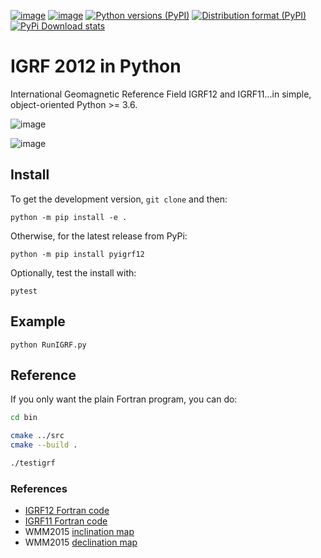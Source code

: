 [![image](https://travis-ci.org/scivision/pyigrf12.svg?branch=master)](https://travis-ci.org/scivision/pyigrf12)
[![image](https://coveralls.io/repos/github/scivision/pyigrf12/badge.svg?branch=master)](https://coveralls.io/github/scivision/pyigrf12?branch=master)
[![Python versions (PyPI)](https://img.shields.io/pypi/pyversions/pyigrf12.svg)](https://pypi.python.org/pypi/pyigrf12)
[![Distribution format (PyPI)](https://img.shields.io/pypi/format/pyigrf12.svg)](https://pypi.python.org/pypi/pyigrf12)
[![PyPi Download stats](http://pepy.tech/badge/pyigrf12)](http://pepy.tech/project/pyigrf12)

# IGRF 2012 in Python

International Geomagnetic Reference Field IGRF12 and IGRF11...in simple, object-oriented Python >= 3.6.

![image](tests/incldecl.png)

![image](tests/vectors.png)

## Install

To get the development version, `git clone` and then:

    python -m pip install -e .

Otherwise, for the latest release from PyPi:

    python -m pip install pyigrf12

Optionally, test the install with:

    pytest

## Example

    python RunIGRF.py

## Reference

If you only want the plain Fortran program, you can do:

```sh
cd bin

cmake ../src
cmake --build .

./testigrf
```

### References

-   [IGRF12 Fortran code](http://www.ngdc.noaa.gov/IAGA/vmod/igrf12.f)
-   [IGRF11 Fortran code](http://www.ngdc.noaa.gov/IAGA/vmod/igrf11.f)
-   WMM2015 [inclination map](https://www.ngdc.noaa.gov/geomag/WMM/data/WMM2015/WMM2015_I_MERC.pdf)
-   WMM2015 [declination map](https://www.ngdc.noaa.gov/geomag/WMM/data/WMM2015/WMM2015_D_MERC.pdf)

